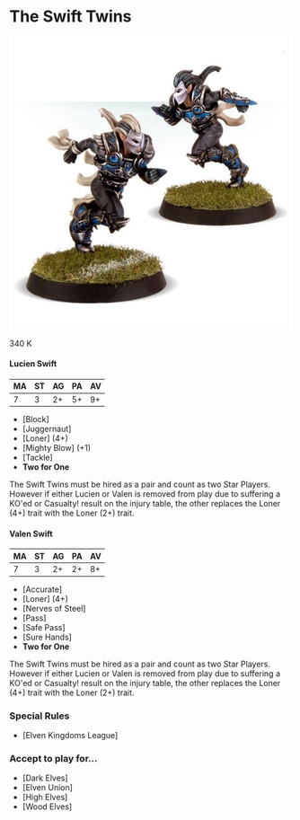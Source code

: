 # The Swift Twins

![](../media/starplayers/TheSwiftTwins01.jpg)

340 K

#### Lucien Swift

| MA | ST | AG | PA | AV |
| -- | - | -- | -- | -- |
| 7  | 3 | 2+ | 5+ | 9+ |

* [Block]
* [Juggernaut]
* [Loner] (4+)
* [Mighty Blow] (+1)
* [Tackle]
* **Two for One**

The Swift Twins must be hired as a pair and count as two Star Players. However if either Lucien or Valen is removed from play due to suffering a KO'ed or Casualty! result on the injury table, the other replaces the Loner (4+) trait with the Loner (2+) trait.

#### Valen Swift

| MA | ST | AG | PA | AV |
| -- | - | -- | -- | -- |
| 7  | 3 | 2+ | 2+ | 8+ |

* [Accurate]
* [Loner] (4+)
* [Nerves of Steel]
* [Pass]
* [Safe Pass]
* [Sure Hands]
* **Two for One**

The Swift Twins must be hired as a pair and count as two Star Players. However if either Lucien or Valen is removed from play due to suffering a KO'ed or Casualty! result on the injury table, the other replaces the Loner (4+) trait with the Loner (2+) trait.

### Special Rules

* [Elven Kingdoms League]

### Accept to play for...

* [Dark Elves]
* [Elven Union]
* [High Elves]
* [Wood Elves]
